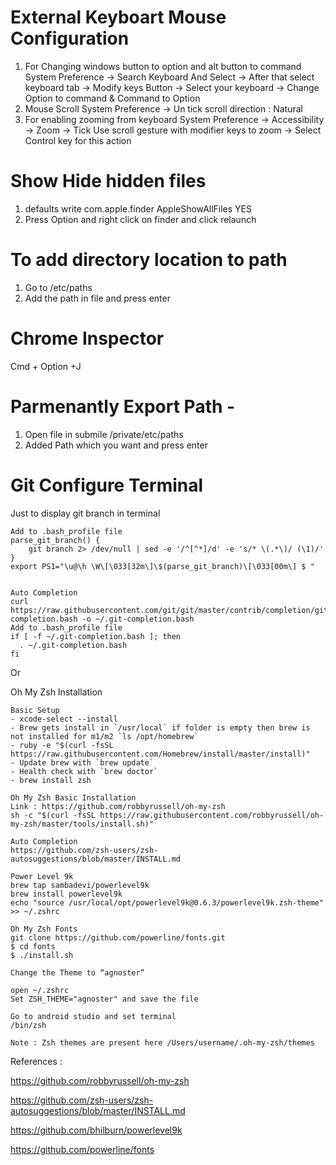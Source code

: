 # External Keyboart Mouse Configuration
1. For Changing windows button to option and alt button to command
   System Preference -> Search Keyboard And Select -> After that select keyboard tab -> Modify keys Button -> Select your keyboard -> Change Option to command & Command to Option
2. Mouse Scroll
   System Preference -> Un tick scroll direction : Natural
3. For enabling zooming from keyboard
   System Preference -> Accessibility -> Zoom -> Tick Use scroll gesture with modifier keys to zoom -> Select Control key for this action	

# Show Hide hidden files
1. defaults write com.apple.finder AppleShowAllFiles YES
2. Press Option and right click on finder and click relaunch

# To add directory location to path
1. Go to /etc/paths
2. Add the path in file and press enter

# Chrome Inspector
Cmd + Option +J

# Parmenantly Export Path - 
1. Open file in submile /private/etc/paths
2. Added Path which you want and press enter

# Git Configure Terminal
Just to display git branch in terminal
```
Add to .bash_profile file
parse_git_branch() {
    git branch 2> /dev/null | sed -e '/^[^*]/d' -e 's/* \(.*\)/ (\1)/'
}
export PS1="\u@\h \W\[\033[32m\]\$(parse_git_branch)\[\033[00m\] $ "


Auto Completion
curl https://raw.githubusercontent.com/git/git/master/contrib/completion/git-completion.bash -o ~/.git-completion.bash
Add to .bash_profile file
if [ -f ~/.git-completion.bash ]; then
  . ~/.git-completion.bash
fi
```

Or

Oh My Zsh Installation
```
Basic Setup
- xcode-select --install
- Brew gets install in `/usr/local` if folder is empty then brew is not installed for m1/m2 `ls /opt/homebrew`
- ruby -e "$(curl -fsSL https://raw.githubusercontent.com/Homebrew/install/master/install)"
- Update brew with `brew update`
- Health check with `brew doctor`
- brew install zsh

Oh My Zsh Basic Installation
Link : https://github.com/robbyrussell/oh-my-zsh
sh -c "$(curl -fsSL https://raw.githubusercontent.com/robbyrussell/oh-my-zsh/master/tools/install.sh)"

Auto Completion
https://github.com/zsh-users/zsh-autosuggestions/blob/master/INSTALL.md

Power Level 9k
brew tap sambadevi/powerlevel9k
brew install powerlevel9k
echo "source /usr/local/opt/powerlevel9k@0.6.3/powerlevel9k.zsh-theme" >> ~/.zshrc

Oh My Zsh Fonts
git clone https://github.com/powerline/fonts.git
$ cd fonts
$ ./install.sh

Change the Theme to “agnoster”

open ~/.zshrc
Set ZSH_THEME="agnoster" and save the file

Go to android studio and set terminal
/bin/zsh

Note : Zsh themes are present here /Users/username/.oh-my-zsh/themes
```

References :

https://github.com/robbyrussell/oh-my-zsh

https://github.com/zsh-users/zsh-autosuggestions/blob/master/INSTALL.md

https://github.com/bhilburn/powerlevel9k

https://github.com/powerline/fonts
